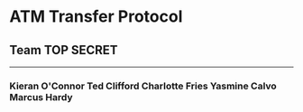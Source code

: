 # ATM Transfer Protocol
## Team TOP SECRET
-----------------------------------------------------------------------------------
### Kieran O'Connor   Ted Clifford   Charlotte Fries   Yasmine Calvo   Marcus Hardy

